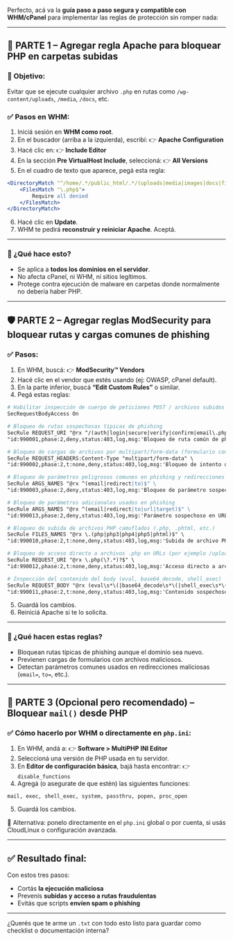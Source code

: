 Perfecto, acá va la **guía paso a paso segura y compatible con WHM/cPanel** para implementar las reglas de protección sin romper nada:

---

## 🧱 PARTE 1 – Agregar regla Apache para **bloquear PHP en carpetas subidas**

### 🔐 Objetivo:

Evitar que se ejecute cualquier archivo `.php` en rutas como `/wp-content/uploads`, `/media`, `/docs`, etc.

### ✅ Pasos en WHM:

1. Iniciá sesión en **WHM como root**.
2. En el buscador (arriba a la izquierda), escribí:
   👉 **Apache Configuration**
3. Hacé clic en:
   👉 **Include Editor**
4. En la sección **Pre VirtualHost Include**, seleccioná:
   👉 **All Versions**
5. En el cuadro de texto que aparece, pegá esta regla:

```apache
<DirectoryMatch "^/home/.*/public_html/.*/(uploads|media|images|docs|files|assets)">
    <FilesMatch "\.php$">
        Require all denied
    </FilesMatch>
</DirectoryMatch>
```

6. Hacé clic en **Update**.
7. WHM te pedirá **reconstruir y reiniciar Apache**. Aceptá.

---

### 🧠 ¿Qué hace esto?

* Se aplica a **todos los dominios en el servidor**.
* No afecta cPanel, ni WHM, ni sitios legítimos.
* Protege contra ejecución de malware en carpetas donde normalmente no debería haber PHP.

---

## 🛡️ PARTE 2 – Agregar reglas ModSecurity para bloquear rutas y cargas comunes de phishing

### ✅ Pasos:

1. En WHM, buscá:
   👉 **ModSecurity™ Vendors**
2. Hacé clic en el vendor que estés usando (ej: OWASP, cPanel default).
3. En la parte inferior, buscá **“Edit Custom Rules”** o similar.
4. Pegá estas reglas:

```apache
# Habilitar inspección de cuerpo de peticiones POST / archivos subidos
SecRequestBodyAccess On

# Bloqueo de rutas sospechosas típicas de phishing
SecRule REQUEST_URI "@rx ^/(auth|login|secure|verify|confirm|email\.php|index2\.php|_1\.html)" \
"id:990001,phase:2,deny,status:403,log,msg:'Bloqueo de ruta común de phishing detectada'"

# Bloqueo de cargas de archivos por multipart/form-data (formulario con archivo)
SecRule REQUEST_HEADERS:Content-Type "multipart/form-data" \
"id:990002,phase:2,t:none,deny,status:403,log,msg:'Bloqueo de intento de subida de archivo sospechoso'"

# Bloqueo de parámetros peligrosos comunes en phishing y redirecciones
SecRule ARGS_NAMES "@rx ^(email|redirect|to)$" \
"id:990003,phase:2,deny,status:403,log,msg:'Bloqueo de parámetro sospechoso en formulario'"

# Bloqueo de parámetros adicionales usados en phishing
SecRule ARGS_NAMES "@rx ^(email|redirect|to|url|target)$" \
"id:990013,phase:2,deny,status:403,log,msg:'Parámetro sospechoso en URL o formulario'"

# Bloqueo de subida de archivos PHP camuflados (.php, .phtml, etc.)
SecRule FILES_NAMES "@rx \.(php|php3|php4|php5|phtml)$" \
"id:990010,phase:2,t:none,deny,status:403,log,msg:'Subida de archivo PHP detectada'"

# Bloqueo de acceso directo a archivos .php en URLs (por ejemplo /uploads/invoice.php)
SecRule REQUEST_URI "@rx \.php(\?.*)?$" \
"id:990012,phase:2,t:none,deny,status:403,log,msg:'Acceso directo a archivo PHP bloqueado'"

# Inspección del contenido del body (eval, base64_decode, shell_exec)
SecRule REQUEST_BODY "@rx (eval\s*\(|base64_decode\s*\(|shell_exec\s*\()" \
"id:990011,phase:2,t:none,deny,status:403,log,msg:'Contenido sospechoso detectado en body o archivo subido'"
```

5. Guardá los cambios.
6. Reiniciá Apache si te lo solicita.

---

### 🧠 ¿Qué hacen estas reglas?

* Bloquean rutas típicas de phishing aunque el dominio sea nuevo.
* Previenen cargas de formularios con archivos maliciosos.
* Detectan parámetros comunes usados en redirecciones maliciosas (`email=`, `to=`, etc.).

---

## 🔧 PARTE 3 (Opcional pero recomendado) – Bloquear `mail()` desde PHP

### ✅ Cómo hacerlo por WHM o directamente en `php.ini`:

1. En WHM, andá a:
   👉 **Software > MultiPHP INI Editor**
2. Seleccioná una versión de PHP usada en tu servidor.
3. En **Editor de configuración básica**, bajá hasta encontrar:
   👉 `disable_functions`
4. Agregá (o asegurate de que estén) las siguientes funciones:

```
mail, exec, shell_exec, system, passthru, popen, proc_open
```

5. Guardá los cambios.

📌 Alternativa: ponelo directamente en el `php.ini` global o por cuenta, si usás CloudLinux o configuración avanzada.

---

## ✅ Resultado final:

Con estos tres pasos:

* Cortás **la ejecución maliciosa**
* Prevenís **subidas y acceso a rutas fraudulentas**
* Evitás que scripts **envíen spam o phishing**

---

¿Querés que te arme un `.txt` con todo esto listo para guardar como checklist o documentación interna?
